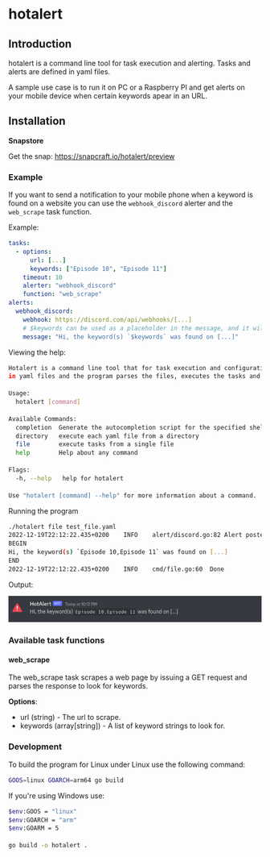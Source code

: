 # hotalert

## Introduction
hotalert is a command line tool for task execution and alerting. Tasks and alerts are defined in yaml files.

A sample use case is to run it on PC or a Raspberry PI and get alerts on your mobile device when certain keywords apear in an URL.

## Installation

**Snapstore**

Get the snap: https://snapcraft.io/hotalert/preview

### Example
If you want to send a notification to your mobile phone when a keyword is found on a website you can use the
`webhook_discord` alerter and the `web_scrape` task function.

Example:

```yaml
tasks:
  - options:
      url: [...]
      keywords: ["Episode 10", "Episode 11"]
    timeout: 10
    alerter: "webhook_discord"
    function: "web_scrape"
alerts:
  webhook_discord:
    webhook: https://discord.com/api/webhooks/[...]
    # $keywords can be used as a placeholder in the message, and it will be replaced with the actual keywords.
    message: "Hi, the keyword(s) `$keywords` was found on [...]"
```

Viewing the help:

```bash
Hotalert is a command line tool that for task execution and configuration. Tasks and alerts are defined 
in yaml files and the program parses the files, executes the tasks and emits alerts when the tasks conditions are met.

Usage:
  hotalert [command]

Available Commands:
  completion  Generate the autocompletion script for the specified shell
  directory   execute each yaml file from a directory
  file        execute tasks from a single file
  help        Help about any command

Flags:
  -h, --help   help for hotalert

Use "hotalert [command] --help" for more information about a command.
```

Running the program
```bash
./hotalert file test_file.yaml
2022-12-19T22:12:22.435+0200	INFO	alert/discord.go:82	Alert posted:
BEGIN
Hi, the keyword(s) `Episode 10,Episode 11` was found on [...]
END
2022-12-19T22:12:22.435+0200	INFO	cmd/file.go:60	Done
```

Output: 

![Discord preview](/docs/discord_alert.png)

### Available task functions

#### web_scrape

The web_scrape task scrapes a web page by issuing a GET request and parses the response to look for keywords.

**Options**:
- url (string) - The url to scrape.
- keywords (array[string]) - A list of keyword strings to look for.

### Development

To build the program for Linux under Linux use the following command:

```bash
GOOS=linux GOARCH=arm64 go build
```

If you're using Windows use:
```bash
$env:GOOS = "linux"
$env:GOARCH = "arm"
$env:GOARM = 5 

go build -o hotalert .
```
